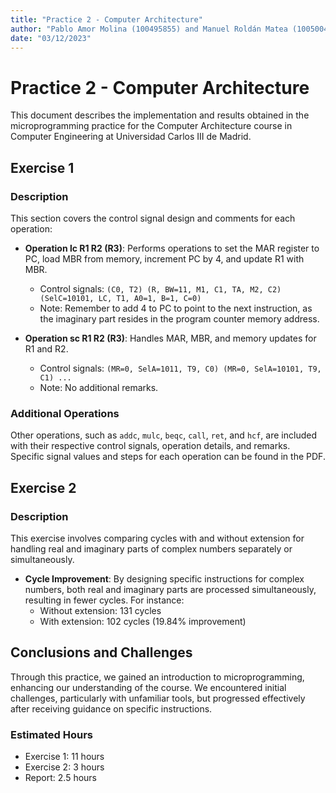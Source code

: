 ```yaml
---
title: "Practice 2 - Computer Architecture"
author: "Pablo Amor Molina (100495855) and Manuel Roldán Matea (100500450)"
date: "03/12/2023"
---
```


# Practice 2 - Computer Architecture

This document describes the implementation and results obtained in the microprogramming practice for the Computer Architecture course in Computer Engineering at Universidad Carlos III de Madrid.

## Exercise 1

### Description
This section covers the control signal design and comments for each operation:

- **Operation lc R1 R2 (R3)**: Performs operations to set the MAR register to PC, load MBR from memory, increment PC by 4, and update R1 with MBR.
  - Control signals: `(C0, T2) (R, BW=11, M1, C1, TA, M2, C2) (SelC=10101, LC, T1, A0=1, B=1, C=0)`
  - Note: Remember to add 4 to PC to point to the next instruction, as the imaginary part resides in the program counter memory address.

- **Operation sc R1 R2 (R3)**: Handles MAR, MBR, and memory updates for R1 and R2.
  - Control signals: `(MR=0, SelA=1011, T9, C0) (MR=0, SelA=10101, T9, C1) ...`
  - Note: No additional remarks.

### Additional Operations
Other operations, such as `addc`, `mulc`, `beqc`, `call`, `ret`, and `hcf`, are included with their respective control signals, operation details, and remarks. Specific signal values and steps for each operation can be found in the PDF.

## Exercise 2

### Description
This exercise involves comparing cycles with and without extension for handling real and imaginary parts of complex numbers separately or simultaneously.

- **Cycle Improvement**: By designing specific instructions for complex numbers, both real and imaginary parts are processed simultaneously, resulting in fewer cycles. For instance:
  - Without extension: 131 cycles
  - With extension: 102 cycles (19.84% improvement)

## Conclusions and Challenges

Through this practice, we gained an introduction to microprogramming, enhancing our understanding of the course. We encountered initial challenges, particularly with unfamiliar tools, but progressed effectively after receiving guidance on specific instructions.

### Estimated Hours
- Exercise 1: 11 hours
- Exercise 2: 3 hours
- Report: 2.5 hours
